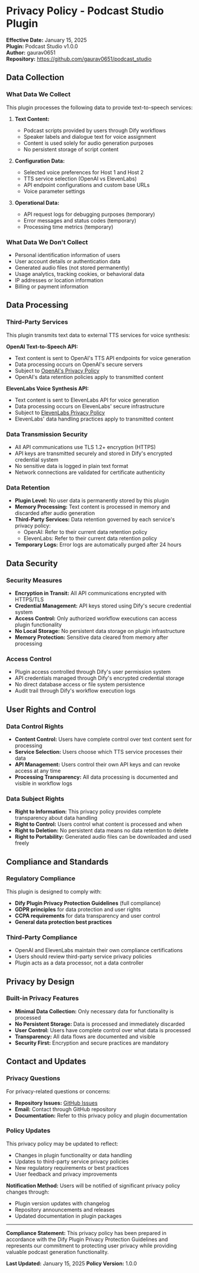 # Privacy Policy - Podcast Studio Plugin

**Effective Date:** January 15, 2025  
**Plugin:** Podcast Studio v1.0.0  
**Author:** gaurav0651  
**Repository:** https://github.com/gaurav0651/podcast_studio

## Data Collection

### What Data We Collect

This plugin processes the following data to provide text-to-speech services:

1. **Text Content:** 
   - Podcast scripts provided by users through Dify workflows
   - Speaker labels and dialogue text for voice assignment
   - Content is used solely for audio generation purposes
   - No persistent storage of script content

2. **Configuration Data:**
   - Selected voice preferences for Host 1 and Host 2
   - TTS service selection (OpenAI vs ElevenLabs)
   - API endpoint configurations and custom base URLs
   - Voice parameter settings

3. **Operational Data:**
   - API request logs for debugging purposes (temporary)
   - Error messages and status codes (temporary)
   - Processing time metrics (temporary)

### What Data We Don't Collect

- Personal identification information of users
- User account details or authentication data
- Generated audio files (not stored permanently)
- Usage analytics, tracking cookies, or behavioral data
- IP addresses or location information
- Billing or payment information

## Data Processing

### Third-Party Services

This plugin transmits text data to external TTS services for voice synthesis:

**OpenAI Text-to-Speech API:**
- Text content is sent to OpenAI's TTS API endpoints for voice generation
- Data processing occurs on OpenAI's secure servers
- Subject to [OpenAI's Privacy Policy](https://openai.com/privacy/)
- OpenAI's data retention policies apply to transmitted content

**ElevenLabs Voice Synthesis API:**
- Text content is sent to ElevenLabs API for voice generation  
- Data processing occurs on ElevenLabs' secure infrastructure
- Subject to [ElevenLabs Privacy Policy](https://elevenlabs.io/privacy)
- ElevenLabs' data handling practices apply to transmitted content

### Data Transmission Security
- All API communications use TLS 1.2+ encryption (HTTPS)
- API keys are transmitted securely and stored in Dify's encrypted credential system
- No sensitive data is logged in plain text format
- Network connections are validated for certificate authenticity

### Data Retention

- **Plugin Level:** No user data is permanently stored by this plugin
- **Memory Processing:** Text content is processed in memory and discarded after audio generation
- **Third-Party Services:** Data retention governed by each service's privacy policy:
  - OpenAI: Refer to their current data retention policy
  - ElevenLabs: Refer to their current data retention policy
- **Temporary Logs:** Error logs are automatically purged after 24 hours

## Data Security

### Security Measures
- **Encryption in Transit:** All API communications encrypted with HTTPS/TLS
- **Credential Management:** API keys stored using Dify's secure credential system
- **Access Control:** Only authorized workflow executions can access plugin functionality
- **No Local Storage:** No persistent data storage on plugin infrastructure
- **Memory Protection:** Sensitive data cleared from memory after processing

### Access Control
- Plugin access controlled through Dify's user permission system
- API credentials managed through Dify's encrypted credential storage
- No direct database access or file system persistence
- Audit trail through Dify's workflow execution logs

## User Rights and Control

### Data Control Rights
- **Content Control:** Users have complete control over text content sent for processing
- **Service Selection:** Users choose which TTS service processes their data
- **API Management:** Users control their own API keys and can revoke access at any time
- **Processing Transparency:** All data processing is documented and visible in workflow logs

### Data Subject Rights
- **Right to Information:** This privacy policy provides complete transparency about data handling
- **Right to Control:** Users control what content is processed and when
- **Right to Deletion:** No persistent data means no data retention to delete
- **Right to Portability:** Generated audio files can be downloaded and used freely

## Compliance and Standards

### Regulatory Compliance
This plugin is designed to comply with:
- **Dify Plugin Privacy Protection Guidelines** (full compliance)
- **GDPR principles** for data protection and user rights
- **CCPA requirements** for data transparency and user control
- **General data protection best practices**

### Third-Party Compliance
- OpenAI and ElevenLabs maintain their own compliance certifications
- Users should review third-party service privacy policies
- Plugin acts as a data processor, not a data controller

## Privacy by Design

### Built-in Privacy Features
- **Minimal Data Collection:** Only necessary data for functionality is processed
- **No Persistent Storage:** Data is processed and immediately discarded
- **User Control:** Users have complete control over what data is processed
- **Transparency:** All data flows are documented and visible
- **Security First:** Encryption and secure practices are mandatory

## Contact and Updates

### Privacy Questions
For privacy-related questions or concerns:
- **Repository Issues:** [GitHub Issues](https://github.com/gaurav0651/podcast_studio/issues)
- **Email:** Contact through GitHub repository
- **Documentation:** Refer to this privacy policy and plugin documentation

### Policy Updates
This privacy policy may be updated to reflect:
- Changes in plugin functionality or data handling
- Updates to third-party service privacy policies
- New regulatory requirements or best practices
- User feedback and privacy improvements

**Notification Method:** Users will be notified of significant privacy policy changes through:
- Plugin version updates with changelog
- Repository announcements and releases
- Updated documentation in plugin packages

---

**Compliance Statement:** This privacy policy has been prepared in accordance with the Dify Plugin Privacy Protection Guidelines and represents our commitment to protecting user privacy while providing valuable podcast generation functionality.

**Last Updated:** January 15, 2025
**Policy Version:** 1.0.0
